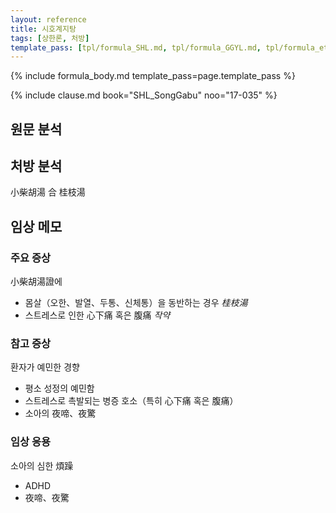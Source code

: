 ```yaml
---
layout: reference
title: 시호계지탕
tags: [상한론, 처방]
template_pass: [tpl/formula_SHL.md, tpl/formula_GGYL.md, tpl/formula_etc.md]
---
```



{% include formula_body.md template_pass=page.template_pass %}



{% include clause.md book="SHL_SongGabu" noo="17-035" %}

## 원문 분석

## 처방 분석

小柴胡湯 合 桂枝湯


## 임상 메모

### 주요 증상

小柴胡湯證에
* 몸살（오한、발열、두통、신체통）을 동반하는 경우 _桂枝湯_
* 스트레스로 인한 心下痛 혹은 腹痛 _작약_


### 참고 증상

환자가 예민한 경향
* 평소 성정의 예민함
* 스트레스로 촉발되는 병증 호소（특히 心下痛 혹은 腹痛）
* 소아의 夜啼、夜驚



### 임상 응용

소아의 심한 煩躁
* ADHD
* 夜啼、夜驚
